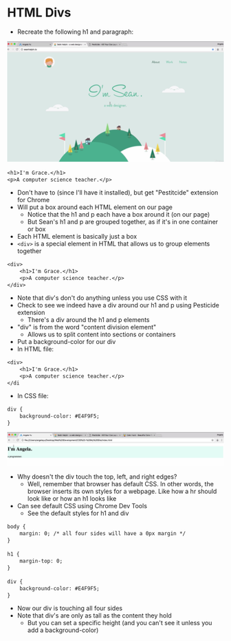 # HTML Divs
- Recreate the following h1 and paragraph:

![sean halpin's website](images/1.PNG)

```
<h1>I'm Grace.</h1>
<p>A computer science teacher.</p>
```
- Don't have to (since I'll have it installed), but get "Pestitcide" extension for Chrome
- Will put a box around each HTML element on our page
    - Notice that the h1 and p each have a box around it (on our page)
    - But Sean's h1 and p are grouped together, as if it's in one container or box
- Each HTML element is basically just a box
- `<div>` is a special element in HTML that allows us to group elements together
```
<div>
    <h1>I'm Grace.</h1>
    <p>A computer science teacher.</p>
</div>
```
- Note that div's don't do anything unless you use CSS with it
- Check to see we indeed have a div around our h1 and p using Pesticide extension
    - There's a div around the h1 and p elements
- "div" is from the word "content division element"
    - Allows us to split content into sections or containers
- Put a background-color for our div
- In HTML file:
```
<div>
    <h1>I'm Grace.</h1>
    <p>A computer science teacher.</p>
</di
```
- In CSS file:
```
div {
    background-color: #E4F9F5;
}
```

![first div](images/2.PNG)

- Why doesn't the div touch the top, left, and right edges?
    - Well, remember that browser has default CSS. In other words, the browser inserts its own styles for a webpage. Like how a hr should look like or how an h1 looks like
- Can see default CSS using Chrome Dev Tools
    - See the default styles for h1 and div

```
body {
    margin: 0; /* all four sides will have a 0px margin */
}

h1 {
    margin-top: 0;
}

div {
    background-color: #E4F9F5;
}
```
- Now our div is touching all four sides
- Note that div's are only as tall as the content they hold
    - But you can set a specific height (and you can't see it unless you add a background-color)